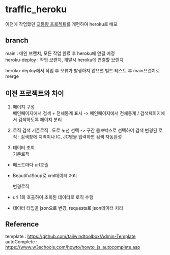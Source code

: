 # traffic_heroku
이전에 작업했던 [교통량 프로젝트](https://github.com/proceane/traffic_project)를 개편하여 heroku로 배포

## branch
main : 메인 브랜치, 모든 작업 완료 후 heroku에 연결 예정  
heroku-deploy : 작업 브랜치, 개발시 heroku에 연결할 브랜치  

heroku-deploy에서 작업 후 오류가 발생하지 않으면 빌드 테스트 후 main브랜치로 merge

## 이전 프로젝트와 차이
1. 페이지 구성  
  메인페이지에서 검색 + 전체통계 표시 -> 메인페이지에서 전체통계 / 검색페이지에서 검색하도록 페이지 분리

2. 로직
  검색 
  기존로직 : 도로 노선 선택 -> 구간 콤보박스로 선택하여 검색
  변경된 로직 : 검색창에 지역이나 IC, JC명을 입력하면 검색 자동완성
  
3. 데이터 조회  
  기존로직
- 메소드마다 url호출
- BeautifulSoup로 xml데이터 처리  

  변경로직  
- url 1회 호출하여 조회된 데이터로 로직 수행
- 데이터 타입을 json으로 변경, requests로 json데이터 처리
  
## Reference
template : https://github.com/tailwindtoolbox/Admin-Template  
autoComplete : https://www.w3schools.com/howto/howto_js_autocomplete.asp
